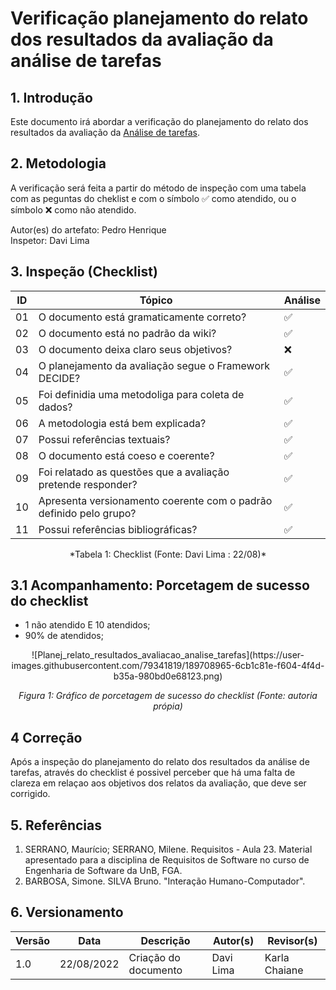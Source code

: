# Verificação planejamento do relato dos resultados da avaliação da análise de tarefas

## 1. Introdução
Este documento irá abordar a verificação do planejamento do relato dos resultados da avaliação da [Análise de tarefas](../analise_requisitos/analise_tarefas.md).


## 2. Metodologia
A verificação será feita a partir do método de inspeção com uma tabela com as peguntas do cheklist e com o símbolo ✅ como atendido, ou o símbolo ❌ como não atendido. <br>

Autor(es) do artefato: Pedro Henrique <br>
Inspetor: Davi Lima
## 3. Inspeção (Checklist)

| ID  | Tópico                                                                     | Análise |
| --- | -------------------------------------------------------------------------- | ------- |
| 01  | O documento está gramaticamente correto?                                   | ✅      |
| 02  | O documento está no padrão da wiki?                                        | ✅      |
| 03  | O documento deixa claro seus objetivos?                                    | ❌      |
| 04  | O planejamento da avaliação segue o Framework DECIDE?                      | ✅      |
| 05  | Foi definidia uma metodoliga para coleta de dados?                         | ✅      |
| 06  | A metodologia está bem explicada?                                          | ✅      |
| 07  | Possui referências textuais?                                               | ✅      |
| 08  | O documento está coeso e coerente?                                         | ✅      |
| 09  | Foi relatado as questões que a avaliação pretende responder?               | ✅     |
| 10  | Apresenta versionamento coerente com o padrão definido pelo grupo?         | ✅      |
| 11  | Possui referências bibliográficas?                                         | ✅      |

<center> *Tabela 1: Checklist (Fonte: Davi Lima : 22/08)* </center>

## 3.1 Acompanhamento: Porcetagem de sucesso do checklist

- 1 não atendido E 10 atendidos;
- 90% de atendidos;

<center> ![Planej_relato_resultados_avaliacao_analise_tarefas](https://user-images.githubusercontent.com/79341819/189708965-6cb1c81e-f604-4f4d-b35a-980bd0e68123.png)

*Figura 1: Gráfico de porcetagem de sucesso do checklist (Fonte: autoria própia)* </center>

## 4 Correção
Após a inspeção do planejamento do relato dos resultados da análise de tarefas, através do checklist é possivel perceber que há uma falta de clareza em relaçao aos objetivos dos relatos da avaliação, que deve ser corrigido.

## 5. Referências

1. SERRANO, Maurício; SERRANO, Milene. Requisitos - Aula 23. Material apresentado para a disciplina de Requisitos de Software no curso de Engenharia de Software da UnB, FGA.
2. BARBOSA, Simone. SILVA Bruno. "Interação Humano-Computador".

## 6. Versionamento
|Versão	| Data	| Descrição |	Autor(s)	| Revisor(s)|
|--------|----|-----------|-------|---------|
| 1.0 |	22/08/2022	| Criação do documento | Davi Lima | Karla Chaiane |